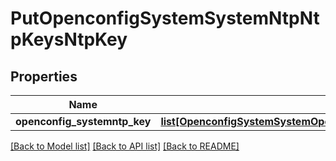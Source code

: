 # PutOpenconfigSystemSystemNtpNtpKeysNtpKey

## Properties
Name | Type | Description | Notes
------------ | ------------- | ------------- | -------------
**openconfig_systemntp_key** | [**list[OpenconfigSystemSystemOpenconfigsystemsystemNtpNtpkeysNtpkey]**](OpenconfigSystemSystemOpenconfigsystemsystemNtpNtpkeysNtpkey.md) |  | [optional] 

[[Back to Model list]](../README.md#documentation-for-models) [[Back to API list]](../README.md#documentation-for-api-endpoints) [[Back to README]](../README.md)



